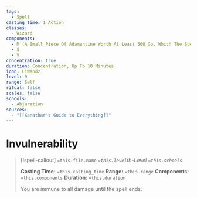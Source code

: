 ```yaml
---
tags:
  - Spell
casting_time: 1 Action
classes:
  - Wizard
components:
  - M (A Small Piece Of Adamantine Worth At Least 500 Gp, Which The Spell Consumes)
  - S
  - V
concentration: true
duration: Concentration, Up To 10 Minutes
icon: LiWand2
level: 9
range: Self
ritual: false
scales: false
schools:
  - Abjuration
sources:
  - "[[Xanathar's Guide to Everything]]"
---
```


# Invulnerability

>[!spell-callout] `=this.file.name`
>*`=this.level`th-Level `=this.schools`*
>
>**Casting Time:** `=this.casting_time`
>**Range:** `=this.range`
>**Components:** `=this.components`
>**Duration:** `=this.duration`
>
>You are immune to all damage until the spell ends.
>
>
